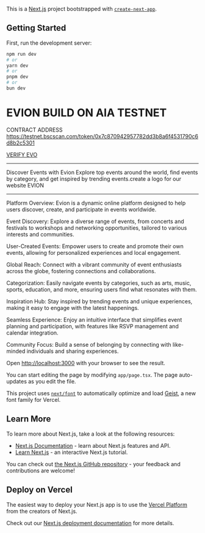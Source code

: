 This is a [Next.js](https://nextjs.org) project bootstrapped with [`create-next-app`](https://nextjs.org/docs/app/api-reference/cli/create-next-app).

## Getting Started

First, run the development server:

```bash
npm run dev
# or
yarn dev
# or
pnpm dev
# or
bun dev
```

# EVION BUILD ON AIA TESTNET

CONTRACT ADDRESS https://testnet.bscscan.com/token/0x7c870942957782dd3b8a6f4531790c6d8b2c5301

[VERIFY EVO](https://testnet.aiascan.com/token/https://testnet.bscscan.com/token/0x7c870942957782dd3b8a6f4531790c6d8b2c5301)

------------

Discover Events with Evion
Explore top events around the world, find events by category, and get inspired by trending events.create a logo for our website EVION


------------

Platform Overview: Evion is a dynamic online platform designed to help users discover, create, and participate in events worldwide.

Event Discovery: Explore a diverse range of events, from concerts and festivals to workshops and networking opportunities, tailored to various interests and communities.

User-Created Events: Empower users to create and promote their own events, allowing for personalized experiences and local engagement.

Global Reach: Connect with a vibrant community of event enthusiasts across the globe, fostering connections and collaborations.

Categorization: Easily navigate events by categories, such as arts, music, sports, education, and more, ensuring users find what resonates with them.

Inspiration Hub: Stay inspired by trending events and unique experiences, making it easy to engage with the latest happenings.

Seamless Experience: Enjoy an intuitive interface that simplifies event planning and participation, with features like RSVP management and calendar integration.

Community Focus: Build a sense of belonging by connecting with like-minded individuals and sharing experiences.

Open [http://localhost:3000](http://localhost:3000) with your browser to see the result.

You can start editing the page by modifying `app/page.tsx`. The page auto-updates as you edit the file.

This project uses [`next/font`](https://nextjs.org/docs/app/building-your-application/optimizing/fonts) to automatically optimize and load [Geist](https://vercel.com/font), a new font family for Vercel.

## Learn More

To learn more about Next.js, take a look at the following resources:

- [Next.js Documentation](https://nextjs.org/docs) - learn about Next.js features and API.
- [Learn Next.js](https://nextjs.org/learn) - an interactive Next.js tutorial.

You can check out [the Next.js GitHub repository](https://github.com/vercel/next.js) - your feedback and contributions are welcome!

## Deploy on Vercel

The easiest way to deploy your Next.js app is to use the [Vercel Platform](https://vercel.com/new?utm_medium=default-template&filter=next.js&utm_source=create-next-app&utm_campaign=create-next-app-readme) from the creators of Next.js.

Check out our [Next.js deployment documentation](https://nextjs.org/docs/app/building-your-application/deploying) for more details.
